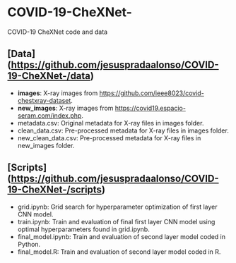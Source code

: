 # COVID-19-CheXNet-
COVID-19 CheXNet code and data

## [Data] (https://github.com/jesuspradaalonso/COVID-19-CheXNet-/data)

- **images**: X-ray images from <https://github.com/ieee8023/covid-chestxray-dataset>.
- **new_images**: X-ray images from <https://covid19.espacio-seram.com/index.php>.
- metadata.csv: Original metadata for X-ray files in images folder.
- clean_data.csv: Pre-processed metadata for X-ray files in images folder.
- new_clean_data.csv: Pre-processed metadata for X-ray files in new_images folder.

## [Scripts] (https://github.com/jesuspradaalonso/COVID-19-CheXNet-/scripts)

- grid.ipynb: Grid search for hyperparameter optimization of first layer CNN model.
- train.ipynb: Train and evaluation of final first layer CNN model using optimal hyperparameters found in grid.ipynb.
- final_model.ipynb: Train and evaluation of second layer model coded in Python.
- final_model.R: Train and evaluation of second layer model coded in R.
